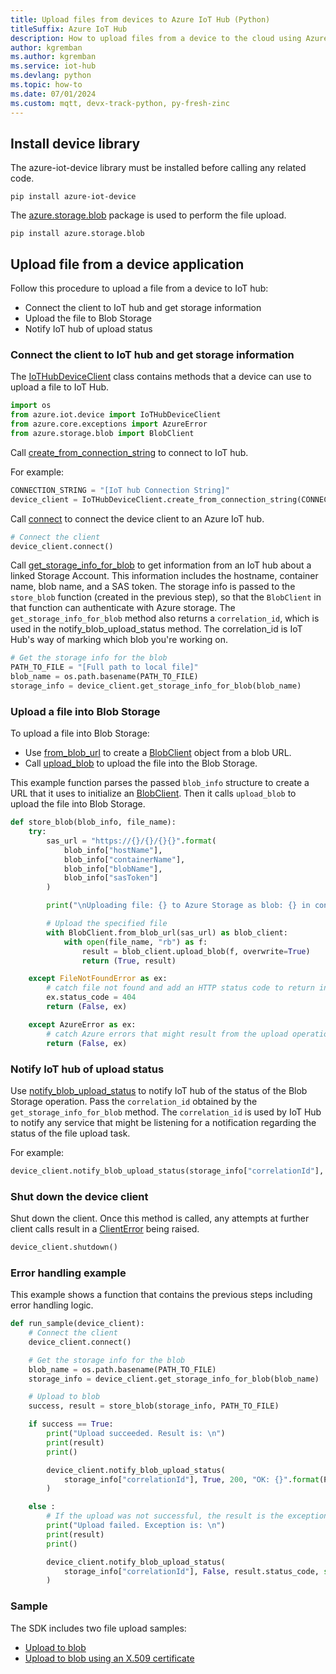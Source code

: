 ```yaml
---
title: Upload files from devices to Azure IoT Hub (Python)
titleSuffix: Azure IoT Hub
description: How to upload files from a device to the cloud using Azure IoT device SDK for Python. Uploaded files are stored in an Azure storage blob container.
author: kgremban
ms.author: kgremban
ms.service: iot-hub
ms.devlang: python
ms.topic: how-to
ms.date: 07/01/2024
ms.custom: mqtt, devx-track-python, py-fresh-zinc
---
```


## Install device library

The azure-iot-device library must be installed before calling any related code.

```cmd/sh
pip install azure-iot-device
```

The [azure.storage.blob](https://pypi.org/project/azure-storage-blob/) package is used to perform the file upload.

```cmd/sh
pip install azure.storage.blob
```

## Upload file from a device application

Follow this procedure to upload a file from a device to IoT hub:

* Connect the client to IoT hub and get storage information
* Upload the file to Blob Storage
* Notify IoT hub of upload status

### Connect the client to IoT hub and get storage information

The [IoTHubDeviceClient](/python/api/azure-iot-device/azure.iot.device.iothubdeviceclient) class contains methods that a device can use to upload a file to IoT Hub.

```python
import os
from azure.iot.device import IoTHubDeviceClient
from azure.core.exceptions import AzureError
from azure.storage.blob import BlobClient
```

Call [create_from_connection_string](/python/api/azure-iot-device/azure.iot.device.iothubdeviceclient?#azure-iot-device-iothubdeviceclient-create-from-connection-string) to connect to IoT hub.

For example:

```python
CONNECTION_STRING = "[IoT hub Connection String]"
device_client = IoTHubDeviceClient.create_from_connection_string(CONNECTION_STRING)
```

Call [connect](/python/api/azure-iot-device/azure.iot.device.iothubdeviceclient?#azure-iot-device-iothubdeviceclient-connect) to connect the device client to an Azure IoT hub.

```python
# Connect the client
device_client.connect()
```

Call [get_storage_info_for_blob](/python/api/azure-iot-device/azure.iot.device.iothubdeviceclient?#azure-iot-device-iothubdeviceclient-get-storage-info-for-blob) to get information from an IoT hub about a linked Storage Account. This information includes the hostname, container name, blob name, and a SAS token. The storage info is passed to the `store_blob` function (created in the previous step), so that the `BlobClient` in that function can authenticate with Azure storage. The `get_storage_info_for_blob` method also returns a `correlation_id`, which is used in the notify_blob_upload_status method. The correlation_id is IoT Hub's way of marking which blob you're working on.

```python
# Get the storage info for the blob
PATH_TO_FILE = "[Full path to local file]"
blob_name = os.path.basename(PATH_TO_FILE)
storage_info = device_client.get_storage_info_for_blob(blob_name)
```

### Upload a file into Blob Storage

To upload a file into Blob Storage:

* Use [from_blob_url](/python/api/azure-storage-blob/azure.storage.blob.blobclient?#azure-storage-blob-blobclient-from-blob-url) to create a [BlobClient](/python/api/azure-storage-blob/azure.storage.blob.blobclient?#azure-storage-blob-blobclient-from-blob-url) object from a blob URL.
* Call [upload_blob](/python/api/azure-storage-blob/azure.storage.blob.blobclient?#azure-storage-blob-blobclient-upload-blob) to upload the file into the Blob Storage.

This example function parses the passed `blob_info` structure to create a URL that it uses to initialize an [BlobClient](/python/api/azure-storage-blob/azure.storage.blob.blobclient). Then it calls `upload_blob` to upload the file into Blob Storage.

```python
def store_blob(blob_info, file_name):
    try:
        sas_url = "https://{}/{}/{}{}".format(
            blob_info["hostName"],
            blob_info["containerName"],
            blob_info["blobName"],
            blob_info["sasToken"]
        )

        print("\nUploading file: {} to Azure Storage as blob: {} in container {}\n".format(file_name, blob_info["blobName"], blob_info["containerName"]))

        # Upload the specified file
        with BlobClient.from_blob_url(sas_url) as blob_client:
            with open(file_name, "rb") as f:
                result = blob_client.upload_blob(f, overwrite=True)
                return (True, result)

    except FileNotFoundError as ex:
        # catch file not found and add an HTTP status code to return in notification to IoT Hub
        ex.status_code = 404
        return (False, ex)

    except AzureError as ex:
        # catch Azure errors that might result from the upload operation
        return (False, ex)
```

### Notify IoT hub of upload status

Use [notify_blob_upload_status](/python/api/azure-iot-device/azure.iot.device.iothubdeviceclient?#azure-iot-device-iothubdeviceclient-notify-blob-upload-status) to notify IoT hub of the status of the Blob Storage operation. Pass the `correlation_id` obtained by the `get_storage_info_for_blob` method. The `correlation_id` is used by IoT Hub to notify any service that might be listening for a notification regarding the status of the file upload task.

For example:

```python
device_client.notify_blob_upload_status(storage_info["correlationId"], True, 200, "OK: {}".format(PATH_TO_FILE)
```

### Shut down the device client

Shut down the client. Once this method is called, any attempts at further client calls result in a [ClientError](/python/api/azure-iot-device/azure.iot.device.exceptions.clienterror) being raised.

```python
device_client.shutdown()
```

### Error handling example

This example shows a function that contains the previous steps including error handling logic.

```python
def run_sample(device_client):
    # Connect the client
    device_client.connect()

    # Get the storage info for the blob
    blob_name = os.path.basename(PATH_TO_FILE)
    storage_info = device_client.get_storage_info_for_blob(blob_name)

    # Upload to blob
    success, result = store_blob(storage_info, PATH_TO_FILE)

    if success == True:
        print("Upload succeeded. Result is: \n") 
        print(result)
        print()

        device_client.notify_blob_upload_status(
            storage_info["correlationId"], True, 200, "OK: {}".format(PATH_TO_FILE)
        )

    else :
        # If the upload was not successful, the result is the exception object
        print("Upload failed. Exception is: \n") 
        print(result)
        print()

        device_client.notify_blob_upload_status(
            storage_info["correlationId"], False, result.status_code, str(result)
        )
```

### Sample

The SDK includes two file upload samples:

* [Upload to blob](https://github.com/Azure/azure-iot-sdk-python/blob/main/samples/async-hub-scenarios/upload_to_blob.py)
* [Upload to blob using an X.509 certificate](https://github.com/Azure/azure-iot-sdk-python/blob/main/samples/async-hub-scenarios/upload_to_blob_x509.py)
